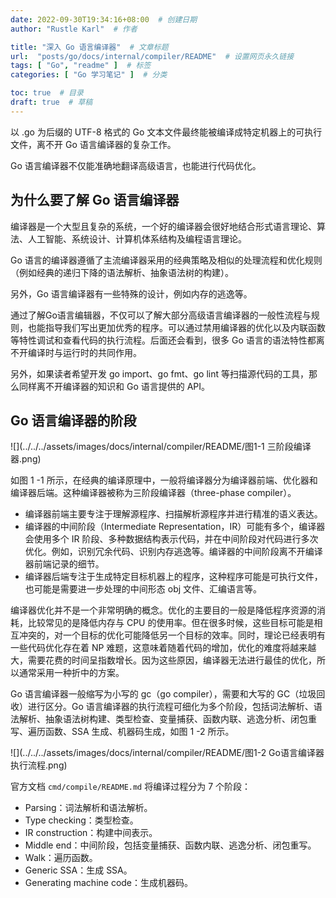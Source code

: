 ```yaml
---
date: 2022-09-30T19:34:16+08:00  # 创建日期
author: "Rustle Karl"  # 作者

title: "深入 Go 语言编译器"  # 文章标题
url:  "posts/go/docs/internal/compiler/README"  # 设置网页永久链接
tags: [ "Go", "readme" ]  # 标签
categories: [ "Go 学习笔记" ]  # 分类

toc: true  # 目录
draft: true  # 草稿
---
```


以 .go 为后缀的 UTF-8 格式的 Go 文本文件最终能被编译成特定机器上的可执行文件，离不开 Go 语言编译器的复杂工作。

Go 语言编译器不仅能准确地翻译高级语言，也能进行代码优化。

## 为什么要了解 Go 语言编译器

编译器是一个大型且复杂的系统，一个好的编译器会很好地结合形式语言理论、算法、人工智能、系统设计、计算机体系结构及编程语言理论。

Go 语言的编译器遵循了主流编译器采用的经典策略及相似的处理流程和优化规则（例如经典的递归下降的语法解析、抽象语法树的构建）。

另外，Go 语言编译器有一些特殊的设计，例如内存的逃逸等。

通过了解Go语言编辑器，不仅可以了解大部分高级语言编译器的一般性流程与规则，也能指导我们写出更加优秀的程序。可以通过禁用编译器的优化以及内联函数等特性调试和查看代码的执行流程。后面还会看到，很多 Go 语言的语法特性都离不开编译时与运行时的共同作用。

另外，如果读者希望开发 go import、go fmt、go lint 等扫描源代码的工具，那么同样离不开编译器的知识和 Go 语言提供的 API。

## Go 语言编译器的阶段

![](../../../assets/images/docs/internal/compiler/README/图1-1 三阶段编译器.png)

如图 1 -1 所示，在经典的编译原理中，一般将编译器分为编译器前端、优化器和编译器后端。这种编译器被称为三阶段编译器（three-phase compiler）。

- 编译器前端主要专注于理解源程序、扫描解析源程序并进行精准的语义表达。
- 编译器的中间阶段（Intermediate Representation，IR）可能有多个，编译器会使用多个 IR 阶段、多种数据结构表示代码，并在中间阶段对代码进行多次优化。例如，识别冗余代码、识别内存逃逸等。编译器的中间阶段离不开编译器前端记录的细节。
- 编译器后端专注于生成特定目标机器上的程序，这种程序可能是可执行文件，也可能是需要进一步处理的中间形态 obj 文件、汇编语言等。

编译器优化并不是一个非常明确的概念。优化的主要目的一般是降低程序资源的消耗，比较常见的是降低内存与 CPU 的使用率。但在很多时候，这些目标可能是相互冲突的，对一个目标的优化可能降低另一个目标的效率。同时，理论已经表明有一些代码优化存在着 NP 难题，这意味着随着代码的增加，优化的难度将越来越大，需要花费的时间呈指数增长。因为这些原因，编译器无法进行最佳的优化，所以通常采用一种折中的方案。

Go 语言编译器一般缩写为小写的 gc（go compiler），需要和大写的 GC（垃圾回收）进行区分。Go 语言编译器的执行流程可细化为多个阶段，包括词法解析、语法解析、抽象语法树构建、类型检查、变量捕获、函数内联、逃逸分析、闭包重写、遍历函数、SSA 生成、机器码生成，如图 1 -2 所示。

![](../../../assets/images/docs/internal/compiler/README/图1-2 Go语言编译器执行流程.png)

官方文档 `cmd/compile/README.md` 将编译过程分为 7 个阶段：

- Parsing：词法解析和语法解析。
- Type checking：类型检查。
- IR construction：构建中间表示。
- Middle end：中间阶段，包括变量捕获、函数内联、逃逸分析、闭包重写。
- Walk：遍历函数。
- Generic SSA：生成 SSA。
- Generating machine code：生成机器码。

```go

```
